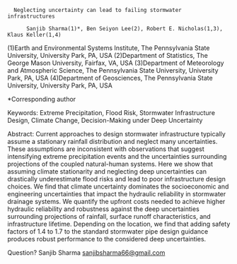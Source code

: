       Neglecting uncertainty can lead to failing stormwater infrastructures

          Sanjib Sharma(1)*, Ben Seiyon Lee(2), Robert E. Nicholas(1,3), Klaus Keller(1,4)

(1)Earth and Environmental Systems Institute, The Pennsylvania State University, University Park, PA, USA
(2)Department of Statistics, The George Mason University, Fairfax, VA, USA
(3)Department of Meteorology and Atmospheric Science, The Pennsylvania State University, University Park, PA, USA
(4)Department of Geosciences, The Pennsylvania State University, University Park, PA, USA

*Corresponding author

Keywords:
Extreme Precipitation, Flood Risk, Stormwater Infrastructure Design, 
Climate Change, Decision-Making under Deep Uncertainty

Abstract: 
Current approaches to design stormwater infrastructure typically assume a stationary rainfall distribution and neglect many uncertainties. These assumptions are inconsistent with observations that suggest intensifying extreme precipitation events and the uncertainties surrounding projections of the coupled natural-human systems. Here we show that assuming climate stationarity and neglecting deep uncertainties can drastically underestimate flood risks and lead to poor infrastructure design choices. We find that climate uncertainty dominates the socioeconomic and engineering uncertainties that impact the hydraulic reliability in stormwater drainage systems. We quantify the upfront costs needed to achieve higher hydraulic reliability and robustness against the deep uncertainties surrounding projections of rainfall, surface runoff characteristics, and infrastructure lifetime. Depending on the location, we find that adding safety factors of 1.4 to 1.7 to the standard stormwater pipe design guidance produces robust performance to the considered deep uncertainties.  

Question? Sanjib Sharma sanjibsharma66@gmail.com
